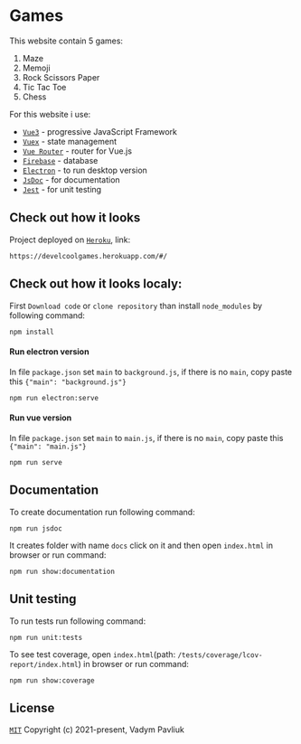 # Games
This website contain 5 games:
1. Maze
2. Memoji
3. Rock Scissors Paper
4. Tic Tac Toe
5. Chess

For this website i use:
* [`Vue3`](https://v3.vuejs.org) - progressive JavaScript Framework
* [`Vuex`](https://vuex.vuejs.org) - state management
* [`Vue Router`](https://router.vuejs.org) - router for Vue.js
* [`Firebase`](https://firebase.google.com) - database
* [`Electron`](https://www.electronjs.org) - to run desktop version
* [`JsDoc`](https://jsdoc.app) - for documentation
* [`Jest`](https://jestjs.io) - for unit testing

## Check out how it looks 
Project deployed on [`Heroku`](https://www.heroku.com/), link:
```
https://develcoolgames.herokuapp.com/#/
```

## Check out how it looks localy:
First `Download code` or `clone repository` than install `node_modules` by following command: 
```
npm install
```

#### Run electron version 
In file `package.json` set `main` to `background.js`, if there is no `main`, copy paste this `{"main": "background.js"}`
```
npm run electron:serve
```

#### Run vue version 
In file `package.json` set `main` to `main.js`, if there is no `main`, copy paste this `{"main": "main.js"}`
```
npm run serve 
```

## Documentation
To create documentation run following command:
```
npm run jsdoc
```
It creates folder with name `docs` click on it and then open `index.html` in browser or run command:
```
npm run show:documentation
```

## Unit testing
To run tests run following command:
```
npm run unit:tests
```
To see test coverage, open `index.html`(path: `/tests/coverage/lcov-report/index.html`) in browser or run command:
```
npm run show:coverage
```

## License
[`MIT`](https://opensource.org/licenses/MIT)
Copyright (c) 2021-present, Vadym Pavliuk
